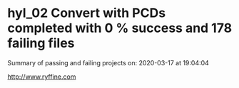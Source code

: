 # hyl_02 Convert with PCDs completed with 0 % success and 178 failing files

Summary of passing and failing projects on: 2020-03-17 at 19:04:04

http://www.ryffine.com
